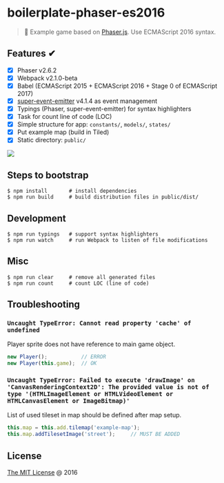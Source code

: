 # boilerplate-phaser-es2016

> :fork_and_knife: Example game based on [Phaser.js](http://phaser.io). Use 
ECMAScript 2016 syntax.

## Features &#x2714;

* [x] Phaser v2.6.2
* [x] Webpack v2.1.0-beta
* [x] Babel (ECMAScript 2015 + ECMAScript 2016 + Stage 0 of ECMAScript 2017)
* [x] [super-event-emitter](http://github.com/piecioshka/super-event-emitter)
 v4.1.4 as event management
* [x] Typings (Phaser, super-event-emitter) for syntax highlighters
* [x] Task for count line of code (LOC)
* [x] Simple structure for app: `constants/`, `models/`, `states/`
* [x] Put example map (build in Tiled)
* [x] Static directory: `public/`

![](./screenshots.png)

## Steps to bootstrap

```
$ npm install       # install dependencies
$ npm run build     # build distribution files in public/dist/
```

## Development

```
$ npm run typings   # support syntax highlighters
$ npm run watch     # run Webpack to listen of file modifications
```

## Misc

```
$ npm run clear     # remove all generated files
$ npm run count     # count LOC (line of code)
```

## Troubleshooting

### `Uncaught TypeError: Cannot read property 'cache' of undefined`

Player sprite does not have reference to main game object.

```javascript
new Player();           // ERROR
new Player(this.game);  // OK
```

### `Uncaught TypeError: Failed to execute 'drawImage' on 'CanvasRenderingContext2D': The provided value is not of type '(HTMLImageElement or HTMLVideoElement or HTMLCanvasElement or ImageBitmap)'`

List of used tileset in map should be defined after map setup.

```javascript
this.map = this.add.tilemap('example-map');
this.map.addTilesetImage('street');     // MUST BE ADDED
```

## License

[The MIT License](http://piecioshka.mit-license.org) @ 2016
